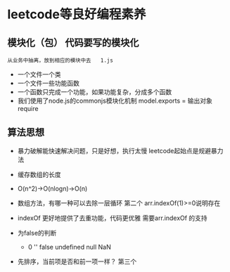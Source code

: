 # leetcode等良好编程素养

## 模块化（包）  代码要写的模块化
    从业务中抽离，放到相应的模块中去   1.js
- 一个文件一个类
- 一个文件一些功能函数
- 一个函数只完成一个功能，如果功能复杂，分成多个函数
- 我们使用了node.js的commonjs模块化机制
      model.exports = 输出对象
      require 


## 算法思想
- 暴力破解能快速解决问题，只是好想，执行太慢
     leetcode起始点是规避暴力法

- 缓存数组的长度
- O(n^2)->O(nlogn)->O(n)
- 数组方法，有哪一种可以去除一层循环          第二个
    arr.indexOf(1)>=0说明存在

- indexOf 更好地提供了去重功能，代码更优雅
    需要arr.indexOf 的支持

- 为false的判断
    - 0 ''  false  undefined  null  NaN
   ![]()

- 先排序，当前项是否和前一项一样？          第三个
